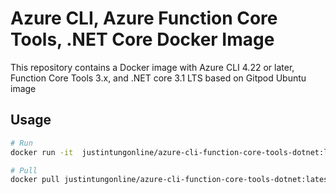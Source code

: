 # Azure CLI, Azure Function Core Tools, .NET Core Docker Image

This repository contains a Docker image with Azure CLI 4.22 or later, Function Core Tools 3.x, and .NET core 3.1 LTS based on Gitpod Ubuntu image

## Usage

```sh
# Run
docker run -it  justintungonline/azure-cli-function-core-tools-dotnet:latest sh

# Pull
docker pull justintungonline/azure-cli-function-core-tools-dotnet:latest
````
